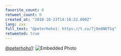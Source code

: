 ```yaml
---
favorite_count: 0
retweet_count: 0
created_at: "2018-10-23T14:16:22.000Z"
lang: zxx
full_text: "@peterhoho1: https://t.co/7j8e6NKTSq"
retweeted: true
---
```


[@peterhoho1](https://twitter.com/peterhoho1):
![Embedded Photo](https://twitter-media-coderbyheart.s3.eu-north-1.amazonaws.com/1054738306271973376-DqF1feEWoAAiE1W.jpg)
